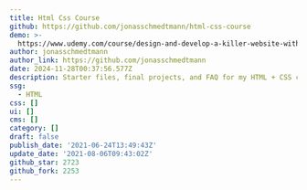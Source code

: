 ```yaml
---
title: Html Css Course
github: https://github.com/jonasschmedtmann/html-css-course
demo: >-
  https://www.udemy.com/course/design-and-develop-a-killer-website-with-html5-and-css3/?referralCode=93317126211B2A500938
author: jonasschmedtmann
author_link: https://github.com/jonasschmedtmann
date: 2024-11-28T00:37:56.577Z
description: Starter files, final projects, and FAQ for my HTML + CSS course
ssg:
  - HTML
css: []
ui: []
cms: []
category: []
draft: false
publish_date: '2021-06-24T13:49:43Z'
update_date: '2021-08-06T09:43:02Z'
github_star: 2723
github_fork: 2253
---
```

